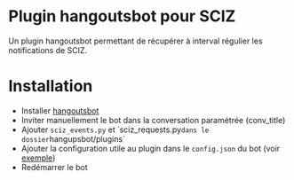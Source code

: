 # Plugin hangoutsbot pour SCIZ

Un plugin hangoutsbot permettant de récupérer à interval régulier les notifications de SCIZ.
 
# Installation

  * Installer [hangoutsbot](https://github.com/hangoutsbot/hangoutsbot/blob/master/INSTALL.md)
  * Inviter manuellement le bot dans la conversation paramétrée (conv_title)
  * Ajouter `sciz_events.py` et ̀ sciz_requests.py` dans le dossier `hangupsbot/plugins`
  * Ajouter la configuration utile au plugin dans le `config.json` du bot (voir [exemple](https://github.com/erk3/sciz/blob/master/plugins/hangoutsbot/config.json))
  * Redémarrer le bot
